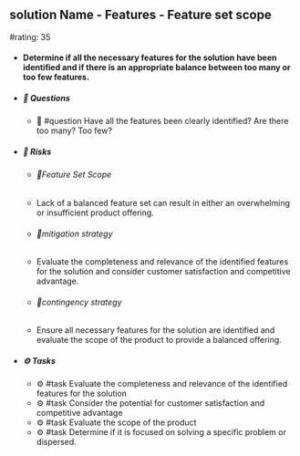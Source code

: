 ## solution Name - Features - Feature set scope
#rating: 35
- #### Determine if all the necessary features for the solution have been identified and if there is an appropriate balance between too many or too few features.
- ##### 💭 Questions
  - 💭 #question Have all the features been clearly identified? Are there too many? Too few?
- ##### 🚨 Risks
  - ###### 🚨Feature Set Scope
  - Lack of a balanced feature set can result in either an overwhelming or insufficient product offering.
  - ###### 🚨mitigation strategy
  - Evaluate the completeness and relevance of the identified features for the solution and consider customer satisfaction and competitive advantage.
  - ###### 🚨contingency strategy
  - Ensure all necessary features for the solution are identified and evaluate the scope of the product to provide a balanced offering.
- ##### ⚙️ Tasks
  - ⚙️ #task Evaluate the completeness and relevance of the identified features for the solution
  - ⚙️ #task  Consider the potential for customer satisfaction and competitive advantage
  - ⚙️ #task Evaluate the scope of the product
  - ⚙️ #task  Determine if it is focused on solving a specific problem or dispersed.


